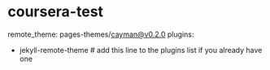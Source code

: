# coursera-test
remote_theme: pages-themes/cayman@v0.2.0
plugins:
- jekyll-remote-theme # add this line to the plugins list if you already have one
